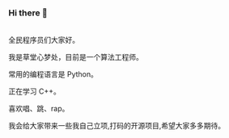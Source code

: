 ### Hi there 👋
<br />
全民程序员们大家好。

我是草堂心梦处，目前是一个算法工程师。

常用的编程语言是 Python。

正在学习 C++。

喜欢唱、跳、rap。

我会给大家带来一些我自己立项,打码的开源项目,希望大家多多期待。

<br />
<!--
**yangzhibo-creator/yangzhibo-creator** is a ✨ _special_ ✨ repository because its `README.md` (this file) appears on your GitHub profile.

Here are some ideas to get you started:


